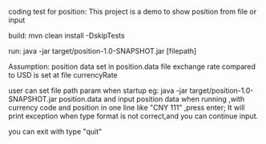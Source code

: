 coding test for position:
This project is a demo to show position from file or input

build:
mvn clean install -DskipTests

run:
java -jar target/position-1.0-SNAPSHOT.jar [filepath]




Assumption:
position data set in position.data file
exchange rate compared to USD is set at file currencyRate

user can set file path param when startup
    eg:  java -jar target/position-1.0-SNAPSHOT.jar position.data
and input position data when running ,with currency code and position in one line like "CNY 111" ,press enter;
It will print exception when type format is not correct,and you can continue input.


you can exit with type "quit"


